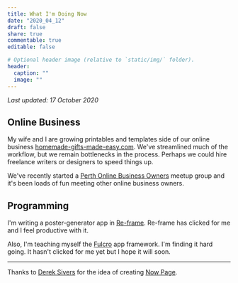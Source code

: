 ```yaml
---
title: What I'm Doing Now
date: "2020_04_12"
draft: false
share: true
commentable: true
editable: false

# Optional header image (relative to `static/img/` folder).
header:
  caption: ""
  image: ""
---
```


_Last updated: 17 October 2020_

## Online Business

My wife and I are growing printables and templates side of our online business [homemade-gifts-made-easy.com](https://www.homemade-gifts-made-easy.com). We've streamlined much of the workflow, but we remain bottlenecks in the process. Perhaps we could hire freelance writers or designers to speed things up. 

We've recently started a [Perth Online Business Owners](https://www.meetup.com/Perth-Online-Business-Owners/) meetup group and it's been loads of fun meeting other online business owners.


## Programming

I'm writing a poster-generator app in [Re-frame](https://day8.github.io/re-frame/). Re-frame has clicked for me and I feel productive with it.

Also, I'm teaching myself the [Fulcro](https://fulcro.fulcrologic.com/) app framework. I'm finding it hard going. It hasn't clicked for me yet but I hope it will soon.




<hr>

Thanks to [Derek Sivers](https://sivers.org/now) for the idea of creating [Now Page](https://nownownow.com/about).